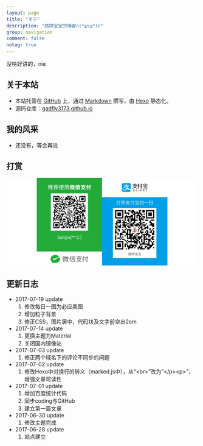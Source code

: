 ```yaml
---
layout: page
title: "关于"
description: "猪蹄宝宝的博客n(*≧▽≦*)n"
group: navigation
comment: false
notag: true
---
```


没啥好讲的，nie

## 关于本站

* 本站托管在 [GitHub](http://github.com) 上，通过 [Markdown](http://wowubuntu.com/markdown/) 撰写，由 [Hexo](https://hexo.io/) 静态化。
* 源码仓库：[gadfly3173.github.io](https://github.com/gadfly3173/gadfly3173.github.io/tree/source)

## 我的风采

* 还没有，等会再说

## 打赏
   ![](/images/donate/donate.png)

## 更新日志

* 2017-07-19 update
  1. 修改每日一图为必应美图
  2. 增加粒子背景
  3. 修正CSS，图片居中，代码块及文字前空出2em
* 2017-07-14 update
  1. 更换主题为Material
  2. 关闭国内镜像站
* 2017-07-03 update
  1. 修正两个域名下的评论不同步的问题
* 2017-07-02 update
  1. 修改Hexo中对换行的转义（marked.js中），从“&lt;br&gt;”改为“&lt;/p&gt;&lt;p&gt;”，增强文章可读性
* 2017-07-01 update
  1. 增加百度统计代码
  2. 同步coding与GitHub
  3. 建立第一篇文章
* 2017-06-30 update
  1. 修改主题完成
* 2017-06-28 update
  1. 站点建立
